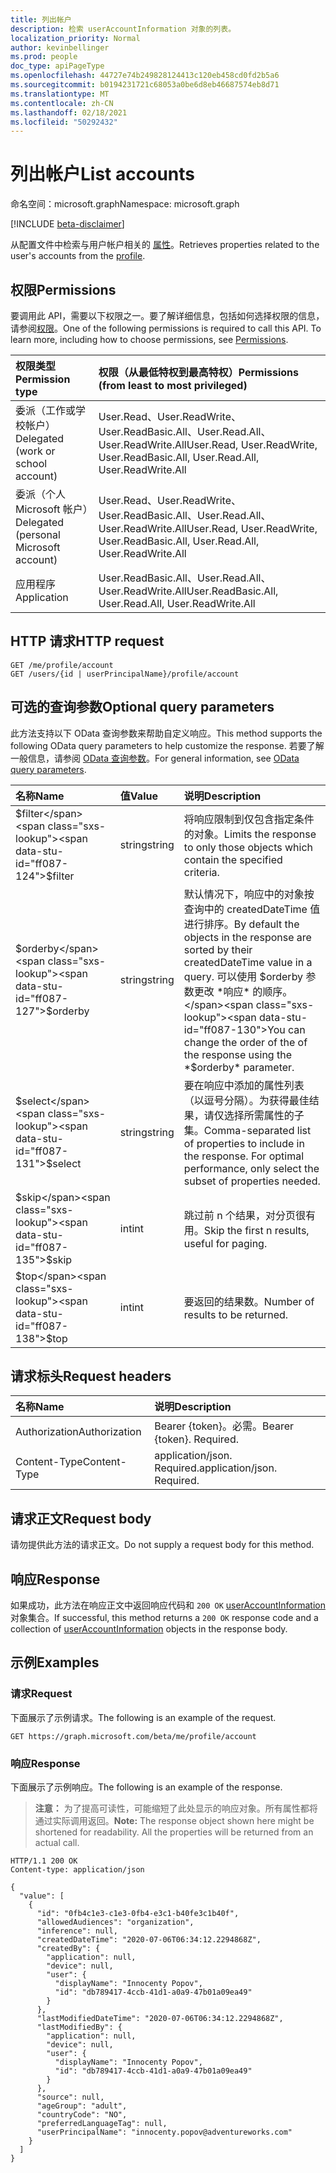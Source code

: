 ```yaml
---
title: 列出帐户
description: 检索 userAccountInformation 对象的列表。
localization_priority: Normal
author: kevinbellinger
ms.prod: people
doc_type: apiPageType
ms.openlocfilehash: 44727e74b249828124413c120eb458cd0fd2b5a6
ms.sourcegitcommit: b0194231721c68053a0be6d8eb46687574eb8d71
ms.translationtype: MT
ms.contentlocale: zh-CN
ms.lasthandoff: 02/18/2021
ms.locfileid: "50292432"
---
```

# <a name="list-accounts"></a><span data-ttu-id="ff087-103">列出帐户</span><span class="sxs-lookup"><span data-stu-id="ff087-103">List accounts</span></span>

<span data-ttu-id="ff087-104">命名空间：microsoft.graph</span><span class="sxs-lookup"><span data-stu-id="ff087-104">Namespace: microsoft.graph</span></span>

[!INCLUDE [beta-disclaimer](../../includes/beta-disclaimer.md)]

<span data-ttu-id="ff087-105">从配置文件中检索与用户帐户相关的 [属性](../resources/profile.md)。</span><span class="sxs-lookup"><span data-stu-id="ff087-105">Retrieves properties related to the user's accounts from the [profile](../resources/profile.md).</span></span>

## <a name="permissions"></a><span data-ttu-id="ff087-106">权限</span><span class="sxs-lookup"><span data-stu-id="ff087-106">Permissions</span></span>

<span data-ttu-id="ff087-p101">要调用此 API，需要以下权限之一。要了解详细信息，包括如何选择权限的信息，请参阅[权限](/graph/permissions-reference)。</span><span class="sxs-lookup"><span data-stu-id="ff087-p101">One of the following permissions is required to call this API. To learn more, including how to choose permissions, see [Permissions](/graph/permissions-reference).</span></span>

| <span data-ttu-id="ff087-109">权限类型</span><span class="sxs-lookup"><span data-stu-id="ff087-109">Permission type</span></span>                        | <span data-ttu-id="ff087-110">权限（从最低特权到最高特权）</span><span class="sxs-lookup"><span data-stu-id="ff087-110">Permissions (from least to most privileged)</span></span>                                      |
|:---------------------------------------|:---------------------------------------------------------------------------------|
| <span data-ttu-id="ff087-111">委派（工作或学校帐户）</span><span class="sxs-lookup"><span data-stu-id="ff087-111">Delegated (work or school account)</span></span>     | <span data-ttu-id="ff087-112">User.Read、User.ReadWrite、User.ReadBasic.All、User.Read.All、User.ReadWrite.All</span><span class="sxs-lookup"><span data-stu-id="ff087-112">User.Read, User.ReadWrite, User.ReadBasic.All, User.Read.All, User.ReadWrite.All</span></span> |
| <span data-ttu-id="ff087-113">委派（个人 Microsoft 帐户）</span><span class="sxs-lookup"><span data-stu-id="ff087-113">Delegated (personal Microsoft account)</span></span> | <span data-ttu-id="ff087-114">User.Read、User.ReadWrite、User.ReadBasic.All、User.Read.All、User.ReadWrite.All</span><span class="sxs-lookup"><span data-stu-id="ff087-114">User.Read, User.ReadWrite, User.ReadBasic.All, User.Read.All, User.ReadWrite.All</span></span> |
| <span data-ttu-id="ff087-115">应用程序</span><span class="sxs-lookup"><span data-stu-id="ff087-115">Application</span></span>                            | <span data-ttu-id="ff087-116">User.ReadBasic.All、User.Read.All、User.ReadWrite.All</span><span class="sxs-lookup"><span data-stu-id="ff087-116">User.ReadBasic.All, User.Read.All, User.ReadWrite.All</span></span>                            |

## <a name="http-request"></a><span data-ttu-id="ff087-117">HTTP 请求</span><span class="sxs-lookup"><span data-stu-id="ff087-117">HTTP request</span></span>

<!-- { "blockType": "ignored" } -->

```http
GET /me/profile/account
GET /users/{id | userPrincipalName}/profile/account
```

## <a name="optional-query-parameters"></a><span data-ttu-id="ff087-118">可选的查询参数</span><span class="sxs-lookup"><span data-stu-id="ff087-118">Optional query parameters</span></span>

<span data-ttu-id="ff087-119">此方法支持以下 OData 查询参数来帮助自定义响应。</span><span class="sxs-lookup"><span data-stu-id="ff087-119">This method supports the following OData query parameters to help customize the response.</span></span> <span data-ttu-id="ff087-120">若要了解一般信息，请参阅 [OData 查询参数](/graph/query-parameters)。</span><span class="sxs-lookup"><span data-stu-id="ff087-120">For general information, see [OData query parameters](/graph/query-parameters).</span></span>

|<span data-ttu-id="ff087-121">名称</span><span class="sxs-lookup"><span data-stu-id="ff087-121">Name</span></span>            |<span data-ttu-id="ff087-122">值</span><span class="sxs-lookup"><span data-stu-id="ff087-122">Value</span></span>    |<span data-ttu-id="ff087-123">说明</span><span class="sxs-lookup"><span data-stu-id="ff087-123">Description</span></span>                                                                                                                                                                 |
|:---------------|:--------|:---------------------------------------------------------------------------------------------------------------------------------------------------------------------------|
|<span data-ttu-id="ff087-124">$filter</span><span class="sxs-lookup"><span data-stu-id="ff087-124">$filter</span></span>         |<span data-ttu-id="ff087-125">string</span><span class="sxs-lookup"><span data-stu-id="ff087-125">string</span></span>   |<span data-ttu-id="ff087-126">将响应限制到仅包含指定条件的对象。</span><span class="sxs-lookup"><span data-stu-id="ff087-126">Limits the response to only those objects which contain the specified criteria.</span></span>                                                                                             |
|<span data-ttu-id="ff087-127">$orderby</span><span class="sxs-lookup"><span data-stu-id="ff087-127">$orderby</span></span>        |<span data-ttu-id="ff087-128">string</span><span class="sxs-lookup"><span data-stu-id="ff087-128">string</span></span>   |<span data-ttu-id="ff087-129">默认情况下，响应中的对象按查询中的 createdDateTime 值进行排序。</span><span class="sxs-lookup"><span data-stu-id="ff087-129">By default the objects in the response are sorted by their createdDateTime value in a query.</span></span> <span data-ttu-id="ff087-130">可以使用 $orderby 参数更改 *响应* 的顺序。</span><span class="sxs-lookup"><span data-stu-id="ff087-130">You can change the order of the of the response using the *$orderby* parameter.</span></span>|
|<span data-ttu-id="ff087-131">$select</span><span class="sxs-lookup"><span data-stu-id="ff087-131">$select</span></span>         |<span data-ttu-id="ff087-132">string</span><span class="sxs-lookup"><span data-stu-id="ff087-132">string</span></span>   |<span data-ttu-id="ff087-p104">要在响应中添加的属性列表（以逗号分隔）。为获得最佳结果，请仅选择所需属性的子集。</span><span class="sxs-lookup"><span data-stu-id="ff087-p104">Comma-separated list of properties to include in the response. For optimal performance, only select the subset of properties needed.</span></span>                                        |
|<span data-ttu-id="ff087-135">$skip</span><span class="sxs-lookup"><span data-stu-id="ff087-135">$skip</span></span>           |<span data-ttu-id="ff087-136">int</span><span class="sxs-lookup"><span data-stu-id="ff087-136">int</span></span>      |<span data-ttu-id="ff087-137">跳过前 n 个结果，对分页很有用。</span><span class="sxs-lookup"><span data-stu-id="ff087-137">Skip the first n results, useful for paging.</span></span>                                                                                                                                |
|<span data-ttu-id="ff087-138">$top</span><span class="sxs-lookup"><span data-stu-id="ff087-138">$top</span></span>            |<span data-ttu-id="ff087-139">int</span><span class="sxs-lookup"><span data-stu-id="ff087-139">int</span></span>      |<span data-ttu-id="ff087-140">要返回的结果数。</span><span class="sxs-lookup"><span data-stu-id="ff087-140">Number of results to be returned.</span></span>                                                                                                                                           |


## <a name="request-headers"></a><span data-ttu-id="ff087-141">请求标头</span><span class="sxs-lookup"><span data-stu-id="ff087-141">Request headers</span></span>

| <span data-ttu-id="ff087-142">名称</span><span class="sxs-lookup"><span data-stu-id="ff087-142">Name</span></span>           |<span data-ttu-id="ff087-143">说明</span><span class="sxs-lookup"><span data-stu-id="ff087-143">Description</span></span>                  |
|:---------------|:----------------------------|
| <span data-ttu-id="ff087-144">Authorization</span><span class="sxs-lookup"><span data-stu-id="ff087-144">Authorization</span></span>  | <span data-ttu-id="ff087-p105">Bearer {token}。必需。</span><span class="sxs-lookup"><span data-stu-id="ff087-p105">Bearer {token}. Required.</span></span>   |
| <span data-ttu-id="ff087-147">Content-Type</span><span class="sxs-lookup"><span data-stu-id="ff087-147">Content-Type</span></span>   | <span data-ttu-id="ff087-p106">application/json. Required.</span><span class="sxs-lookup"><span data-stu-id="ff087-p106">application/json. Required.</span></span> |

## <a name="request-body"></a><span data-ttu-id="ff087-150">请求正文</span><span class="sxs-lookup"><span data-stu-id="ff087-150">Request body</span></span>

<span data-ttu-id="ff087-151">请勿提供此方法的请求正文。</span><span class="sxs-lookup"><span data-stu-id="ff087-151">Do not supply a request body for this method.</span></span>

## <a name="response"></a><span data-ttu-id="ff087-152">响应</span><span class="sxs-lookup"><span data-stu-id="ff087-152">Response</span></span>

<span data-ttu-id="ff087-153">如果成功，此方法在响应正文中返回响应代码和 `200 OK` [userAccountInformation](../resources/useraccountinformation.md) 对象集合。</span><span class="sxs-lookup"><span data-stu-id="ff087-153">If successful, this method returns a `200 OK` response code and a collection of [userAccountInformation](../resources/useraccountinformation.md) objects in the response body.</span></span>

## <a name="examples"></a><span data-ttu-id="ff087-154">示例</span><span class="sxs-lookup"><span data-stu-id="ff087-154">Examples</span></span>

### <a name="request"></a><span data-ttu-id="ff087-155">请求</span><span class="sxs-lookup"><span data-stu-id="ff087-155">Request</span></span>

<span data-ttu-id="ff087-156">下面展示了示例请求。</span><span class="sxs-lookup"><span data-stu-id="ff087-156">The following is an example of the request.</span></span>

<!-- {
  "blockType": "request",
  "name": "get_account"
}-->

```msgraph-interactive
GET https://graph.microsoft.com/beta/me/profile/account
```


### <a name="response"></a><span data-ttu-id="ff087-157">响应</span><span class="sxs-lookup"><span data-stu-id="ff087-157">Response</span></span>

<span data-ttu-id="ff087-158">下面展示了示例响应。</span><span class="sxs-lookup"><span data-stu-id="ff087-158">The following is an example of the response.</span></span>

> <span data-ttu-id="ff087-p107">**注意：** 为了提高可读性，可能缩短了此处显示的响应对象。所有属性都将通过实际调用返回。</span><span class="sxs-lookup"><span data-stu-id="ff087-p107">**Note:** The response object shown here might be shortened for readability. All the properties will be returned from an actual call.</span></span>

<!-- {
  "blockType": "response",
  "truncated": true,
  "@odata.type": "microsoft.graph.userAccountInformation",
  "isCollection": true
} -->

```http
HTTP/1.1 200 OK
Content-type: application/json

{
  "value": [
    {
      "id": "0fb4c1e3-c1e3-0fb4-e3c1-b40fe3c1b40f",
      "allowedAudiences": "organization",
      "inference": null,
      "createdDateTime": "2020-07-06T06:34:12.2294868Z",
      "createdBy": {
        "application": null,
        "device": null,
        "user": {
          "displayName": "Innocenty Popov",
          "id": "db789417-4ccb-41d1-a0a9-47b01a09ea49"
        }
      },
      "lastModifiedDateTime": "2020-07-06T06:34:12.2294868Z",
      "lastModifiedBy": {
        "application": null,
        "device": null,
        "user": {
          "displayName": "Innocenty Popov",
          "id": "db789417-4ccb-41d1-a0a9-47b01a09ea49"
        }
      },
      "source": null,
      "ageGroup": "adult",
      "countryCode": "NO",
      "preferredLanguageTag": null,
      "userPrincipalName": "innocenty.popov@adventureworks.com"
    }
  ]
}
```


